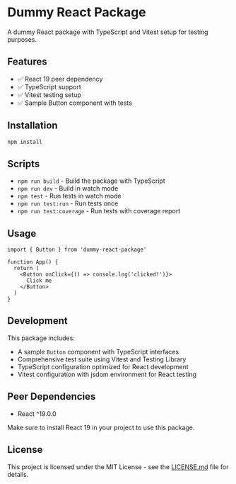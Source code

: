# Dummy React Package

A dummy React package with TypeScript and Vitest setup for testing purposes.

## Features

- ✅ React 19 peer dependency
- ✅ TypeScript support
- ✅ Vitest testing setup
- ✅ Sample Button component with tests

## Installation

```bash
npm install
```

## Scripts

- `npm run build` - Build the package with TypeScript
- `npm run dev` - Build in watch mode
- `npm test` - Run tests in watch mode
- `npm run test:run` - Run tests once
- `npm run test:coverage` - Run tests with coverage report

## Usage

```tsx
import { Button } from 'dummy-react-package'

function App() {
  return (
    <Button onClick={() => console.log('clicked!')}>
      Click me
    </Button>
  )
}
```

## Development

This package includes:
- A sample `Button` component with TypeScript interfaces
- Comprehensive test suite using Vitest and Testing Library
- TypeScript configuration optimized for React development
- Vitest configuration with jsdom environment for React testing

## Peer Dependencies

- React ^19.0.0

Make sure to install React 19 in your project to use this package.

## License

This project is licensed under the MIT License - see the [LICENSE.md](LICENSE.md) file for details.
